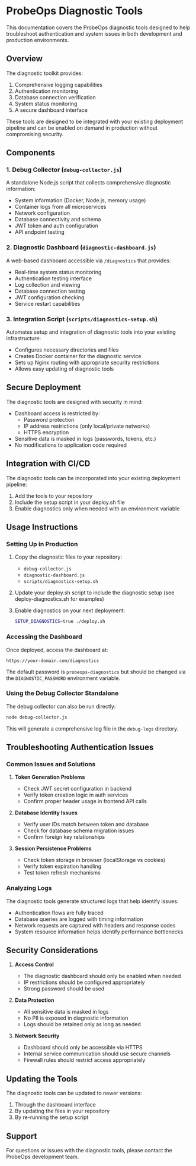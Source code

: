 # ProbeOps Diagnostic Tools

This documentation covers the ProbeOps diagnostic tools designed to help troubleshoot authentication and system issues in both development and production environments.

## Overview

The diagnostic toolkit provides:

1. Comprehensive logging capabilities
2. Authentication monitoring
3. Database connection verification
4. System status monitoring
5. A secure dashboard interface

These tools are designed to be integrated with your existing deployment pipeline and can be enabled on demand in production without compromising security.

## Components

### 1. Debug Collector (`debug-collector.js`)

A standalone Node.js script that collects comprehensive diagnostic information:

- System information (Docker, Node.js, memory usage)
- Container logs from all microservices
- Network configuration
- Database connectivity and schema
- JWT token and auth configuration
- API endpoint testing

### 2. Diagnostic Dashboard (`diagnostic-dashboard.js`)

A web-based dashboard accessible via `/diagnostics` that provides:

- Real-time system status monitoring
- Authentication testing interface
- Log collection and viewing
- Database connection testing
- JWT configuration checking
- Service restart capabilities

### 3. Integration Script (`scripts/diagnostics-setup.sh`)

Automates setup and integration of diagnostic tools into your existing infrastructure:

- Configures necessary directories and files
- Creates Docker container for the diagnostic service
- Sets up Nginx routing with appropriate security restrictions
- Allows easy updating of diagnostic tools

## Secure Deployment

The diagnostic tools are designed with security in mind:

- Dashboard access is restricted by:
  - Password protection
  - IP address restrictions (only local/private networks)
  - HTTPS encryption
- Sensitive data is masked in logs (passwords, tokens, etc.)
- No modifications to application code required

## Integration with CI/CD

The diagnostic tools can be incorporated into your existing deployment pipeline:

1. Add the tools to your repository
2. Include the setup script in your deploy.sh file
3. Enable diagnostics only when needed with an environment variable

## Usage Instructions

### Setting Up in Production

1. Copy the diagnostic files to your repository:
   - `debug-collector.js`
   - `diagnostic-dashboard.js`
   - `scripts/diagnostics-setup.sh`

2. Update your deploy.sh script to include the diagnostic setup (see deploy-diagnostics.sh for examples)

3. Enable diagnostics on your next deployment:
   ```bash
   SETUP_DIAGNOSTICS=true ./deploy.sh
   ```

### Accessing the Dashboard

Once deployed, access the dashboard at:
```
https://your-domain.com/diagnostics
```

The default password is `probeops-diagnostics` but should be changed via the `DIAGNOSTIC_PASSWORD` environment variable.

### Using the Debug Collector Standalone

The debug collector can also be run directly:

```bash
node debug-collector.js
```

This will generate a comprehensive log file in the `debug-logs` directory.

## Troubleshooting Authentication Issues

### Common Issues and Solutions

1. **Token Generation Problems**
   - Check JWT secret configuration in backend
   - Verify token creation logic in auth services
   - Confirm proper header usage in frontend API calls

2. **Database Identity Issues**
   - Verify user IDs match between token and database
   - Check for database schema migration issues
   - Confirm foreign key relationships

3. **Session Persistence Problems**
   - Check token storage in browser (localStorage vs cookies)
   - Verify token expiration handling
   - Test token refresh mechanisms

### Analyzing Logs

The diagnostic tools generate structured logs that help identify issues:

- Authentication flows are fully traced
- Database queries are logged with timing information
- Network requests are captured with headers and response codes
- System resource information helps identify performance bottlenecks

## Security Considerations

1. **Access Control**
   - The diagnostic dashboard should only be enabled when needed
   - IP restrictions should be configured appropriately
   - Strong password should be used

2. **Data Protection**
   - All sensitive data is masked in logs
   - No PII is exposed in diagnostic information
   - Logs should be retained only as long as needed

3. **Network Security**
   - Dashboard should only be accessible via HTTPS
   - Internal service communication should use secure channels
   - Firewall rules should restrict access appropriately

## Updating the Tools

The diagnostic tools can be updated to newer versions:

1. Through the dashboard interface
2. By updating the files in your repository
3. By re-running the setup script

## Support

For questions or issues with the diagnostic tools, please contact the ProbeOps development team.